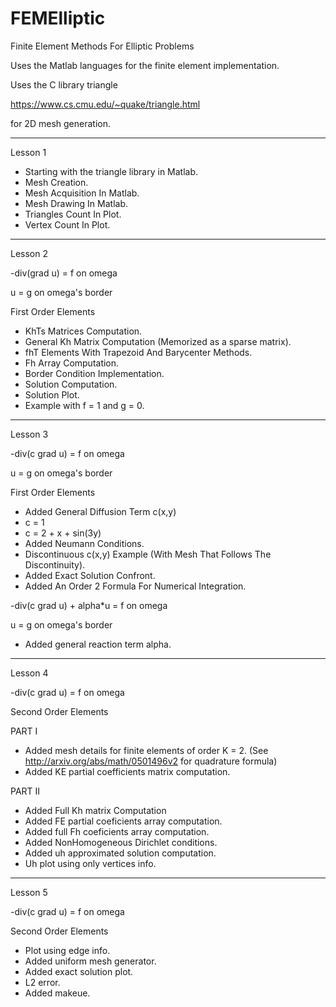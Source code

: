 # FEMElliptic
Finite Element Methods For Elliptic Problems 

Uses the Matlab languages for the finite element implementation.

Uses the C library triangle

https://www.cs.cmu.edu/~quake/triangle.html

for 2D mesh generation.

-----
Lesson 1

 - Starting with the triangle library in Matlab.
 - Mesh Creation.
 - Mesh Acquisition In Matlab.
 - Mesh Drawing In Matlab.
 - Triangles Count In Plot.
 - Vertex Count In Plot.

-----
Lesson 2

-div(grad u) = f 	on omega

u = g 			    on omega's border


First Order Elements

 - KhTs Matrices Computation.
 - General Kh Matrix Computation (Memorized as a sparse matrix).
 - fhT Elements With Trapezoid And Barycenter Methods.
 - Fh Array Computation.
 - Border Condition Implementation.
 - Solution Computation.
 - Solution Plot.
 - Example with f = 1 and g = 0.

-----
Lesson 3

-div(c grad u) = f 	on omega

u = g 	on omega's border


First Order Elements

 - Added General Diffusion Term c(x,y)
 - c = 1
 - c = 2 + x + sin(3y)
 - Added Neumann Conditions.
 - Discontinuous c(x,y) Example (With Mesh That Follows The Discontinuity).
 - Added Exact Solution Confront.
 - Added An Order 2 Formula For Numerical Integration.
 
 
-div(c grad u) + alpha*u = f 	on omega

u = g 	on omega's border


 - Added general reaction term alpha.


-----
Lesson 4

-div(c grad u) = f 	on omega


Second Order Elements

PART I

 - Added mesh details for finite elements of order K = 2.
   (See http://arxiv.org/abs/math/0501496v2 for quadrature formula)
 - Added KE partial coefficients matrix computation.

PART II

 - Added Full Kh matrix Computation
 - Added FE partial coeficients array computation.
 - Added full Fh coeficients array computation.
 - Added NonHomogeneous Dirichlet conditions.
 - Added uh approximated solution computation.
 - Uh plot using only vertices info.
 
 
 -----
Lesson 5

-div(c grad u) = f 	on omega


Second Order Elements

 - Plot using edge info.
 - Added uniform mesh generator.
 - Added exact solution plot.
 - L2 error.
 - Added makeue.
 


 







